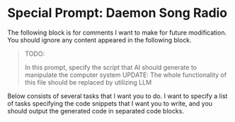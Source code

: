 # Special Prompt: Daemon Song Radio

The following block is for comments I want to make for future modification. You should ignore any content appeared in the following block.

> TODO:
>
> In this prompt, specify the script that AI should generate to manipulate the computer system
> UPDATE: The whole functionality of this file should be replaced by utilizing LLM

Below consists of several tasks that I want you to do. I want to specify a list of tasks specifying the code snippets that I want you to write, and you should output the generated code in separated code blocks.

